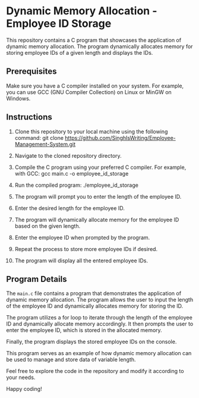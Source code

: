# Dynamic Memory Allocation - Employee ID Storage

This repository contains a C program that showcases the application of dynamic memory allocation. The program dynamically allocates memory for storing employee IDs of a given length and displays the IDs.

## Prerequisites

Make sure you have a C compiler installed on your system. For example, you can use GCC (GNU Compiler Collection) on Linux or MinGW on Windows.

## Instructions

1. Clone this repository to your local machine using the following command:
git clone https://github.com/SinghIsWriting/Employee-Management-System.git

2. Navigate to the cloned repository directory.
3. Compile the C program using your preferred C compiler. For example, with GCC:
gcc main.c -o employee_id_storage

4. Run the compiled program:
./employee_id_storage

5. The program will prompt you to enter the length of the employee ID.

6. Enter the desired length for the employee ID.

7. The program will dynamically allocate memory for the employee ID based on the given length.

8. Enter the employee ID when prompted by the program.

9. Repeat the process to store more employee IDs if desired.

10. The program will display all the entered employee IDs.

## Program Details

The `main.c` file contains a program that demonstrates the application of dynamic memory allocation. The program allows the user to input the length of the employee ID and dynamically allocates memory for storing the ID.

The program utilizes a for loop to iterate through the length of the employee ID and dynamically allocate memory accordingly. It then prompts the user to enter the employee ID, which is stored in the allocated memory.

Finally, the program displays the stored employee IDs on the console.

This program serves as an example of how dynamic memory allocation can be used to manage and store data of variable length.

Feel free to explore the code in the repository and modify it according to your needs.

Happy coding!
